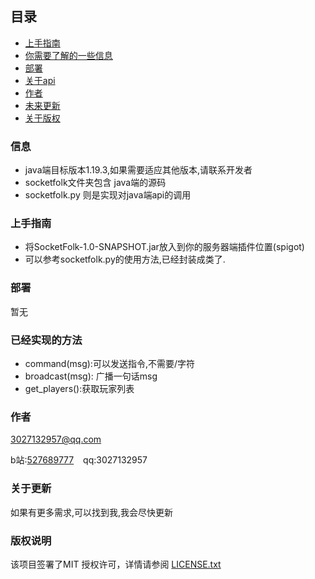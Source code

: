 ## 目录
- [上手指南](#上手指南)
- [你需要了解的一些信息](#信息)
- [部署](#部署)
- [关于api](#已经实现的方法)
- [作者](#作者)
- [未来更新](#关于更新)
- [关于版权](#版权说明)

### 信息
  - java端目标版本1.19.3,如果需要适应其他版本,请联系开发者
  - socketfolk文件夹包含 java端的源码
  - socketfolk.py 则是实现对java端api的调用
  
### 上手指南

 - 将SocketFolk-1.0-SNAPSHOT.jar放入到你的服务器端插件位置(spigot)
 - 可以参考socketfolk.py的使用方法,已经封装成类了.
 
### 部署

暂无
### 已经实现的方法

  - command(msg):可以发送指令,不需要/字符
  - broadcast(msg): 广播一句话msg
  - get_players():获取玩家列表
### 作者
  
3027132957@qq.com

b站:[527689777](https://space.bilibili.com/527689777)  &ensp; qq:3027132957

### 关于更新

如果有更多需求,可以找到我,我会尽快更新

### 版权说明

该项目签署了MIT 授权许可，详情请参阅 [LICENSE.txt](https://github.com/shaojintian/Best_README_template/blob/master/LICENSE.txt)
